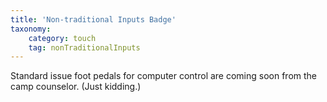 ```yaml
---
title: 'Non-traditional Inputs Badge'
taxonomy:
    category: touch
    tag: nonTraditionalInputs
---
```

Standard issue foot pedals for computer control are coming soon from the camp counselor. (Just kidding.)
